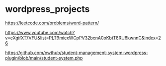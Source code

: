 # wordpress_projects
https://leetcode.com/problems/word-pattern/

https://www.youtube.com/watch?v=cXgifXT7VFU&list=PLT9miexWCpPV32bcnA0oKbtT8RU6kwnnC&index=26

https://github.com/owthub/student-management-system-wordpress-plugin/blob/main/student-system.php